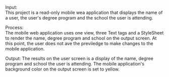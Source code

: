 Input:   
This project is a read-only mobile wea application that displays the name of a user, the user's degree program and the school the user is attending.

Process:    
The mobile web application uses one view, three Text tags and a StyleSheet to render the name, degree program and school on the output screen. At this point, the user does not ave the previledge to make changes to the mobile application.

Output:
The results on the user screen is a display of the name, degree program and school the user is attending. The mobile application's background color on the output screen is set to yellow.

